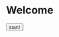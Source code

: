 <!DOCTYPE html>
<html lang="en">
  <head>
  </head>
  <body>
    <h1>Welcome</h1>
    <a href="C:\Users\elisc\vs.code\Question Game\start.html">
    <button>start!</button></a>
    </body>
